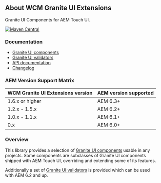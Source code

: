 ## About WCM Granite UI Extensions

Granite UI Components for AEM Touch UI.

[![Maven Central](https://maven-badges.herokuapp.com/maven-central/io.wcm/io.wcm.wcm.ui.granite/badge.svg)](https://maven-badges.herokuapp.com/maven-central/io.wcm/io.wcm.wcm.ui.granite)


### Documentation

* [Granite UI components][components]
* [Granite UI validators][validation]
* [API documentation][apidocs]
* [Changelog][changelog]


### AEM Version Support Matrix

|WCM Granite UI Extensions version |AEM version supported
|----------------------------------|----------------------
|1.6.x or higher                   |AEM 6.3+
|1.2.x - 1.5.x                     |AEM 6.2+
|1.0.x - 1.1.x                     |AEM 6.1+
|0.x                               |AEM 6.0+


### Overview

This library provides a selection of [Granite UI components][components] usable in any projects. Some components are subclasses of Granite UI components shipped with AEM Touch UI, overriding and extending some of its features.

Additionally a set of [Granite UI validators][validation] is provided which can be used with AEM 6.2 and up.


[components]: components.html
[validation]: validation.html
[apidocs]: apidocs/
[changelog]: changes-report.html

